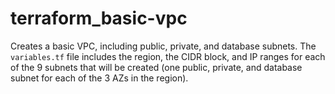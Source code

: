 # terraform_basic-vpc
Creates a basic VPC, including public, private, and database subnets. The `variables.tf` file includes the region, the CIDR block, and IP ranges for each of the 9 subnets that will be created (one public, private, and database subnet for each of the 3 AZs in the region).

